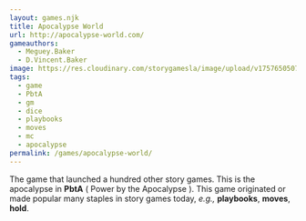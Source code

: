 ```yaml
---
layout: games.njk
title: Apocalypse World
url: http://apocalypse-world.com/
gameauthors:
  - Meguey.Baker
  - D.Vincent.Baker
image: https://res.cloudinary.com/storygamesla/image/upload/v1757650507/AW2Ewebpromo_ehd7z9.jpg
tags:
  - game
  - PbtA
  - gm
  - dice
  - playbooks
  - moves
  - mc
  - apocalypse
permalink: /games/apocalypse-world/
---
```

The game that launched a hundred other story games. This is the apocalypse in **PbtA** ( Power by the Apocalypse ). This game originated or made popular many staples in story games today, _e.g.,_ **playbooks**, **moves**, **hold**. 
